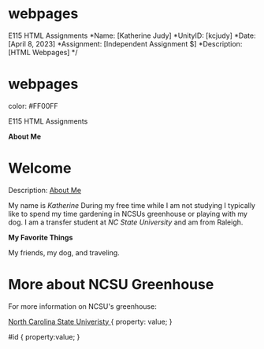 # webpages
E115 HTML Assignments
 *Name: [Katherine Judy]
 *UnityID: [kcjudy]
 *Date: [April 8, 2023]
 *Assignment: [Independent Assignment $]
 *Description: [HTML Webpages]
 */
 # webpages
 
 color: #FF00FF 
 
E115 HTML Assignments
<head> <strong> About Me </strong>
<title> Katherine's Webpage </title>
	
<h1> Welcome </h1>
 <body>
  <p><p style=“color:  ; font-family: Arial;”> Description: <ins> About Me </ins>
  <p> My name is <em> Katherine </em> During my free time while I am not studying I typically like to spend my time gardening in NCSUs greenhouse or playing with my dog. I am a transfer student at <em> NC State University </em> and am from Raleigh. </p>
  
	  
 <head> <strong> <p> My Favorite Things </strong> <p> My friends, my dog, and traveling. </p>

<h1> More about NCSU Greenhouse </h1>
<p> For more information on NCSU's greenhouse: </p>
<a href= "https://phytotron.ncsu.edu/greenhouses" target="_blank" >North Carolina State Univeristy </a>
{
    property: value;
}

#id {
    property:value;
}
